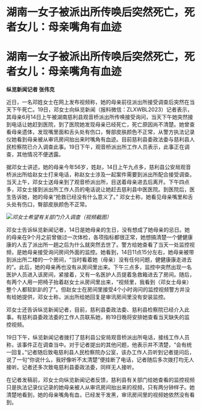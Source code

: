 # 湖南一女子被派出所传唤后突然死亡，死者女儿：母亲嘴角有血迹

# 湖南一女子被派出所传唤后突然死亡，死者女儿：母亲嘴角有血迹

**纵览新闻记者 张伟克**

近日，一名邓姓女士在网上发布视频称，她的母亲前往派出所接受调查后突然在当天下午死亡。19日，邓女士向纵览新闻（报料微信：ZLXWBL2023）记者表示，其母亲6月14日上午被湖南慈利县观音桥派出所传唤接受询问，当天下午她突然接到电话让她赶到医院，到了医院她发现母亲已经死亡，死亡原因尚不清楚。她曾查看母亲遗体，发现嘴里面和舌头处有伤口，臀部皮肤颜色不正常，从警方执法记录仪她看到母亲被从审讯房间抬出来时嘴角有血迹。目前慈利县委政法委与慈利县人民检察院已介入调查此事。19日下午，观音桥派出所工作人员表示，此事正在调查，其他情况不便透露。

据邓女士讲述，她的母亲今年56岁，姓赵，14日上午九点多，慈利县公安局观音桥派出所给赵女士打来电话，称赵女士涉及一起案件需要到派出所配合接受调查。当天上午，邓女士送母亲到了观音桥派出所，目送着母亲进去后离开。下午四点多，邓女士接到派出所工作人员的电话说让她赶去慈利县中医医院。到医院后，医生告诉她，她的母亲“抢救已经没有什么意义了。”
邓女士称，她看见母亲嘴里和舌头处有伤口，臀部皮肤颜色不正常。

![](https://inews.gtimg.com/om_bt/OJrmSMZ6vDg3-7tNcYHJjvn6yOZXbvKIrbGgx-D2NzVSQAA/1000)_邓女士希望有关部门介入调查（视频截图）_

邓女士告诉纵览新闻记者，14日是她母亲的生日，没有想成了她母亲的忌日。她的母亲在9个月之前曾做过一次体检，各项指标都很正常，她想搞清楚一个健健康康的人去了派出所一趟之后为什么就突然去世了。警方给她查看了当天一处监控视频，是她母亲接受询问房间外面的监控。她看到，14日11点15分左右，她母亲被带到派出所二楼的一个房间，“当时看着她（母亲）没有任何问题，健健康康走进去的”。此后，她的母亲再也没有从房间里出来。下午三点多，监控中突然出现一名医护人员进入该房间，紧接着，又有一名医护人员提着急救箱进去了房间。随后，有两个人用一把椅子抬着赵女士从房间里出来，“视频里，我看到（邓女士母亲）整个人都软趴趴的了”。但赵女士在房间里接受4个小时询问的监控视频警方并没有给她提供，邓女士称，派出所给她回复是审讯房间里没有安装监控。

邓女士还告诉纵览新闻记者，目前，慈利县委政法委、慈利县检察院已经介入此事。有慈利县委政法委的工作人员联系她，称19日晚将安排她查看当天缺失的监控视频。

19日下午，纵览新闻记者拨打了慈利县公安局观音桥派出所电话，接线工作人员称，该事件正在调查当中。对于记者提出的其他问题，他表示并不清楚，“会有统一回复。”记者随后致电慈利县人民检察院办公室，该办工作人员听到记者提问后，说了一句“你说什么，我好像听不太清楚”便挂断了电话，记者随后多次拨打均无人接听。记者还多次致电慈利县委政法委，同样无人接听。

在记者发稿前，邓女士向纵览新闻记者反馈，慈利县有关部门给她查看的监控视频只是执法记录仪记录的她母亲被人从审讯房间抬出来的视频，只有两分钟样子。她清楚地看到，她的母亲嘴角有血，已经发干发黑，审讯房间里的视频她依然没有看到。

